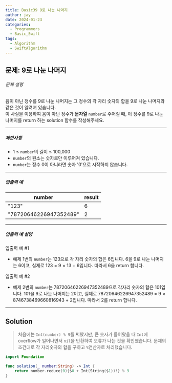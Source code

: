 ```yaml
---
title: Basic39 9로 나눈 나머지
author: jay
date: 2024-01-23
categories:
  - Programmers
  - Basic_Swift
tags:
  - Algorithm
  - SwiftAlgorithm
---
```

## 문제: 9로 나눈 나머지
###### 문제 설명

음이 아닌 정수를 9로 나눈 나머지는 그 정수의 각 자리 숫자의 합을 9로 나눈 나머지와 같은 것이 알려져 있습니다.  
이 사실을 이용하여 음이 아닌 정수가 **문자열** `number`로 주어질 때, 이 정수를 9로 나눈 나머지를 return 하는 solution 함수를 작성해주세요.

---

##### 제한사항

- 1 ≤ `number`의 길이 ≤ 100,000
- `number`의 원소는 숫자로만 이루어져 있습니다.
- `number`는 정수 0이 아니라면 숫자 '0'으로 시작하지 않습니다.

---

##### 입출력 예

|number|result|
|---|---|
|"123"|6|
|"78720646226947352489"|2|

---

##### 입출력 예 설명

입출력 예 #1

- 예제 1번의 `number`는 123으로 각 자리 숫자의 합은 6입니다. 6을 9로 나눈 나머지는 6이고, 실제로 123 = 9 × 13 + 6입니다. 따라서 6을 return 합니다.

입출력 예 #2

- 예제 2번의 `number`는 78720646226947352489으로 각자리 숫자의 합은 101입니다. 101을 9로 나눈 나머지는 2이고, 실제로 78720646226947352489 = 9 × 8746738469660816943 + 2입니다. 따라서 2를 return 합니다.

---

## Solution

> 처음에는 `Int(number) % 9`를 써봤지만, 큰 숫자가 들어왔을 때 `Int`에 overflow가 일어나면서 `nil`을 반환하여 오류가 나는 것을 확인했습니다. 문제의 조건대로 각 자리숫자의 합을 구하고 `%`연산자로 처리했습니다.

```swift
import Foundation

func solution(_ number:String) -> Int {
    return number.reduce(0){$0 + Int(String($1))!} % 9
}
```